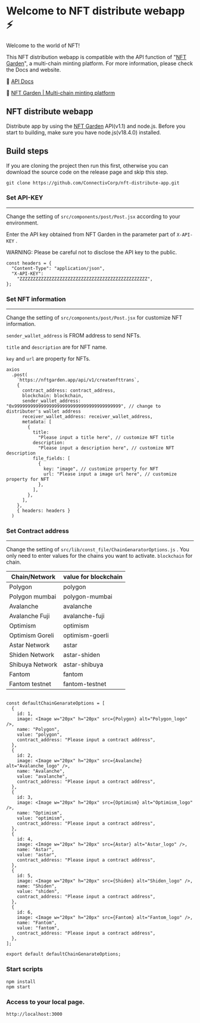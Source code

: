 # Welcome to NFT distribute webapp :zap:

Welcome to the world of NFT!

This NFT distribution webapp is compatible with the API function of "[NFT Garden](https://nftgarden.app)", a multi-chain minting platform. For more information, please check the Docs and website.

:link: [API Docs](https://devdocs.nftgarden.app/api/v1.1)

:link: [NFT Garden | Multi-chain minting platform](https://nftgarden.app)

## NFT distribute webapp

Distribute app by using the [NFT Garden](https://nftgarden.app) API(v1.1) and node.js. Before you start to building, make sure you have node.js(v18.4.0) installed.

## Build steps

If you are cloning the project then run this first, otherwise you can download the source code on the release page and skip this step.

```
git clone https://github.com/ConnectivCorp/nft-distribute-app.git
```

### Set API-KEY
---
Change the setting of `src/components/post/Post.jsx` according to your environment.

Enter the API key obtained from NFT Garden in the parameter part of `X-API-KEY` .

WARNING: Please be careful not to disclose the API key to the public.

```node
const headers = {
  "Content-Type": "application/json",
  "X-API-KEY":
    "ZZZZZZZZZZZZZZZZZZZZZZZZZZZZZZZZZZZZZZZZZZZZZZZZ",
};
```

### Set NFT information
---
Change the setting of `src/components/post/Post.jsx` for customize NFT information.

`sender_wallet_address` is FROM address to send NFTs.

`title` and `description` are for NFT name.

`key` and `url` are property for NFTs.

```node
axios
  .post(
    `https://nftgarden.app/api/v1/createnfttrans`,
    {
      contract_address: contract_address,
      blockchain: blockchain,
      sender_wallet_address: "0x9999999999999999999999999999999999999999", // change to distributer's wallet address
      receiver_wallet_address: receiver_wallet_address,
      metadata: [
        {
          title:
            "Please input a title here", // customize NFT title
          description:
            "Please input a description here", // customize NFT description
          file_fields: [
            {
              key: "image", // customize property for NFT
              url: "Please input a image url here", // customize property for NFT
            },
          ],
        },
      ],
    },
    { headers: headers }
  )
```

### Set Contract address
---
Change the setting of `src/lib/const_file/ChainGenaratorOptions.js` . You only need to enter values for the chains you want to activate. `blockchain` for chain.

| Chain/Network | value for blockchain |
----|---- 
| Polygon | polygon |
| Polygon mumbai | polygon-mumbai |
| Avalanche | avalanche |
| Avalanche Fuji | avalanche-fuji |
| Optimism | optimism |
| Optimism Goreli | optimism-goerli |
| Astar Network| astar |
| Shiden Network | astar-shiden |
| Shibuya Network | astar-shibuya |
| Fantom | fantom |
| Fantom testnet | fantom-testnet |

```node

const defaultChainGenarateOptions = [
  {
    id: 1,
    image: <Image w="20px" h="20px" src={Polygon} alt="Polygon_logo" />,
    name: "Polygon",
    value: "polygon",
    contract_address: "Please input a contract address",
  },
  {
    id: 2,
    image: <Image w="20px" h="20px" src={Avalanche} alt="Avalanche_logo" />,
    name: "Avalanche",
    value: "avalanche",
    contract_address: "Please input a contract address",
  },
  {
    id: 3,
    image: <Image w="20px" h="20px" src={Optimism} alt="Optimism_logo" />,
    name: "Optimism",
    value: "optimism",
    contract_address: "Please input a contract address",
  },
  {
    id: 4,
    image: <Image w="20px" h="20px" src={Astar} alt="Astar_logo" />,
    name: "Astar",
    value: "astar",
    contract_address: "Please input a contract address",
  },
  {
    id: 5,
    image: <Image w="20px" h="20px" src={Shiden} alt="Shiden_logo" />,
    name: "Shiden",
    value: "shiden",
    contract_address: "Please input a contract address",
  },
  {
    id: 6,
    image: <Image w="20px" h="20px" src={Fantom} alt="Fantom_logo" />,
    name: "Fantom",
    value: "fantom",
    contract_address: "Please input a contract address",
  },
];

export default defaultChainGenarateOptions;
```

### Start scripts

```
npm install
npm start
```

### Access to your local page.

```
http://localhost:3000
```
